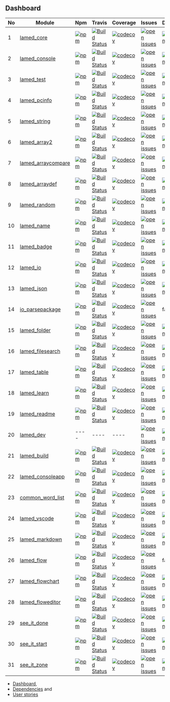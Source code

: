 ## Dashboard

| No |Module |Npm |Travis |Coverage |Issues |Deepscans |Lastcommit |
|  ---- | ---- | ---- | ---- | ---- | ---- | ---- | ---- |
1 |[lamed_core](https://github.com/perezlamed/lamed_core) |[![npm](https://img.shields.io/npm/v/lamed_core.svg)](https://www.npmjs.org/package/lamed_core) |[![Build Status](https://travis-ci.org/perezlamed/lamed_core.svg?branch=master)](https://travis-ci.org/perezlamed/lamed_core) |[![codecov](https://codecov.io/gh/perezlamed/lamed_core/branch/master/graph/badge.svg)](https://codecov.io/gh/perezlamed/lamed_core) |[![open issues](https://img.shields.io/github/issues-raw/perezlamed/lamed_core.svg)](https://github.com/perezlamed/lamed_core/issues) |[![DeepScan grade](https://deepscan.io/api/teams/1597/projects/6044/branches/48311/badge/grade.svg)](https://deepscan.io/dashboard#view=project&tid=1597&pid=6044&bid=48311) |[![last commit](https://img.shields.io/github/last-commit/perezlamed/lamed_core.svg)](https://github.com/perezlamed/lamed_core/graphs/commit-activity) |
2 |[lamed_console](https://github.com/perezlamed/lamed_console) |[![npm](https://img.shields.io/npm/v/lamed_console.svg)](https://www.npmjs.org/package/lamed_console) |[![Build Status](https://travis-ci.org/perezlamed/lamed_console.svg?branch=master)](https://travis-ci.org/perezlamed/lamed_console) |[![codecov](https://codecov.io/gh/perezlamed/lamed_console/branch/master/graph/badge.svg)](https://codecov.io/gh/perezlamed/lamed_console) |[![open issues](https://img.shields.io/github/issues-raw/perezlamed/lamed_console.svg)](https://github.com/perezlamed/lamed_console/issues) |[![DeepScan grade](https://deepscan.io/api/teams/1597/projects/6356/branches/52830/badge/grade.svg)](https://deepscan.io/dashboard#view=project&tid=1597&pid=6356&bid=52830) |[![last commit](https://img.shields.io/github/last-commit/perezlamed/lamed_console.svg)](https://github.com/perezlamed/lamed_console/graphs/commit-activity) |
3 |[lamed_test](https://github.com/perezlamed/lamed_test) |[![npm](https://img.shields.io/npm/v/lamed_test.svg)](https://www.npmjs.org/package/lamed_test) |[![Build Status](https://travis-ci.org/perezlamed/lamed_test.svg?branch=master)](https://travis-ci.org/perezlamed/lamed_test) |[![codecov](https://codecov.io/gh/perezlamed/lamed_test/branch/master/graph/badge.svg)](https://codecov.io/gh/perezlamed/lamed_test) |[![open issues](https://img.shields.io/github/issues-raw/perezlamed/lamed_test.svg)](https://github.com/perezlamed/lamed_test/issues) |[![DeepScan grade](https://deepscan.io/api/teams/1597/projects/6045/branches/48312/badge/grade.svg)](https://deepscan.io/dashboard#view=project&tid=1597&pid=6045&bid=48312) |[![last commit](https://img.shields.io/github/last-commit/perezlamed/lamed_test.svg)](https://github.com/perezlamed/lamed_test/graphs/commit-activity) |
4 |[lamed_pcinfo](https://github.com/perezlamed/lamed_pcinfo) |[![npm](https://img.shields.io/npm/v/lamed_pcinfo.svg)](https://www.npmjs.org/package/lamed_pcinfo) |[![Build Status](https://travis-ci.org/perezlamed/lamed_pcinfo.svg?branch=master)](https://travis-ci.org/perezlamed/lamed_pcinfo) |[![codecov](https://codecov.io/gh/perezlamed/lamed_pcinfo/branch/master/graph/badge.svg)](https://codecov.io/gh/perezlamed/lamed_pcinfo) |[![open issues](https://img.shields.io/github/issues-raw/perezlamed/lamed_pcinfo.svg)](https://github.com/perezlamed/lamed_pcinfo/issues) |[![DeepScan grade](https://deepscan.io/api/teams/1597/projects/7740/branches/83149/badge/grade.svg)](https://deepscan.io/dashboard#view=project&tid=1597&pid=7740&bid=83149) |[![last commit](https://img.shields.io/github/last-commit/perezlamed/lamed_pcinfo.svg)](https://github.com/perezlamed/lamed_pcinfo/graphs/commit-activity) |
5 |[lamed_string](https://github.com/perezlamed/lamed_string) |[![npm](https://img.shields.io/npm/v/lamed_string.svg)](https://www.npmjs.org/package/lamed_string) |[![Build Status](https://travis-ci.org/perezlamed/lamed_string.svg?branch=master)](https://travis-ci.org/perezlamed/lamed_string) |[![codecov](https://codecov.io/gh/perezlamed/lamed_string/branch/master/graph/badge.svg)](https://codecov.io/gh/perezlamed/lamed_string) |[![open issues](https://img.shields.io/github/issues-raw/perezlamed/lamed_string.svg)](https://github.com/perezlamed/lamed_string/issues) |[![DeepScan grade](https://deepscan.io/api/teams/1597/projects/6367/branches/52842/badge/grade.svg)](https://deepscan.io/dashboard#view=project&tid=1597&pid=6367&bid=52842) |[![last commit](https://img.shields.io/github/last-commit/perezlamed/lamed_string.svg)](https://github.com/perezlamed/lamed_string/graphs/commit-activity) |
6 |[lamed_array2](https://github.com/perezlamed/lamed_array2) |[![npm](https://img.shields.io/npm/v/lamed_array2.svg)](https://www.npmjs.org/package/lamed_array2) |[![Build Status](https://travis-ci.org/perezlamed/lamed_array2.svg?branch=master)](https://travis-ci.org/perezlamed/lamed_array2) |[![codecov](https://codecov.io/gh/perezlamed/lamed_array2/branch/master/graph/badge.svg)](https://codecov.io/gh/perezlamed/lamed_array2) |[![open issues](https://img.shields.io/github/issues-raw/perezlamed/lamed_array2.svg)](https://github.com/perezlamed/lamed_array2/issues) |[![DeepScan grade](https://deepscan.io/api/teams/1597/projects/6512/branches/54601/badge/grade.svg)](https://deepscan.io/dashboard#view=project&tid=1597&pid=6512&bid=54601) |[![last commit](https://img.shields.io/github/last-commit/perezlamed/lamed_array2.svg)](https://github.com/perezlamed/lamed_array2/graphs/commit-activity) |
7 |[lamed_arraycompare](https://github.com/perezlamed/lamed_arraycompare) |[![npm](https://img.shields.io/npm/v/lamed_arraycompare.svg)](https://www.npmjs.org/package/lamed_arraycompare) |[![Build Status](https://travis-ci.org/perezlamed/lamed_arraycompare.svg?branch=master)](https://travis-ci.org/perezlamed/lamed_arraycompare) |[![codecov](https://codecov.io/gh/perezlamed/lamed_arraycompare/branch/master/graph/badge.svg)](https://codecov.io/gh/perezlamed/lamed_arraycompare) |[![open issues](https://img.shields.io/github/issues-raw/perezlamed/lamed_arraycompare.svg)](https://github.com/perezlamed/lamed_arraycompare/issues) |[![DeepScan grade](https://deepscan.io/api/teams/1597/projects/6489/branches/54434/badge/grade.svg)](https://deepscan.io/dashboard#view=project&tid=1597&pid=6489&bid=54434) |[![last commit](https://img.shields.io/github/last-commit/perezlamed/lamed_arraycompare.svg)](https://github.com/perezlamed/lamed_arraycompare/graphs/commit-activity) |
8 |[lamed_arraydef](https://github.com/perezlamed/lamed_arraydef) |[![npm](https://img.shields.io/npm/v/lamed_arraydef.svg)](https://www.npmjs.org/package/lamed_arraydef) |[![Build Status](https://travis-ci.org/perezlamed/lamed_arraydef.svg?branch=master)](https://travis-ci.org/perezlamed/lamed_arraydef) |[![codecov](https://codecov.io/gh/perezlamed/lamed_arraydef/branch/master/graph/badge.svg)](https://codecov.io/gh/perezlamed/lamed_arraydef) |[![open issues](https://img.shields.io/github/issues-raw/perezlamed/lamed_arraydef.svg)](https://github.com/perezlamed/lamed_arraydef/issues) |[![DeepScan grade](https://deepscan.io/api/teams/1597/projects/6490/branches/54435/badge/grade.svg)](https://deepscan.io/dashboard#view=project&tid=1597&pid=6490&bid=54435) |[![last commit](https://img.shields.io/github/last-commit/perezlamed/lamed_arraydef.svg)](https://github.com/perezlamed/lamed_arraydef/graphs/commit-activity) |
9 |[lamed_random](https://github.com/perezlamed/lamed_random) |[![npm](https://img.shields.io/npm/v/lamed_random.svg)](https://www.npmjs.org/package/lamed_random) |[![Build Status](https://travis-ci.org/perezlamed/lamed_random.svg?branch=master)](https://travis-ci.org/perezlamed/lamed_random) |[![codecov](https://codecov.io/gh/perezlamed/lamed_random/branch/master/graph/badge.svg)](https://codecov.io/gh/perezlamed/lamed_random) |[![open issues](https://img.shields.io/github/issues-raw/perezlamed/lamed_random.svg)](https://github.com/perezlamed/lamed_random/issues) |[![DeepScan grade](https://deepscan.io/api/teams/1597/projects/7131/branches/66585/badge/grade.svg)](https://deepscan.io/dashboard#view=project&tid=1597&pid=7131&bid=66585) |[![last commit](https://img.shields.io/github/last-commit/perezlamed/lamed_random.svg)](https://github.com/perezlamed/lamed_random/graphs/commit-activity) |
10 |[lamed_name](https://github.com/perezlamed/lamed_name) |[![npm](https://img.shields.io/npm/v/lamed_name.svg)](https://www.npmjs.org/package/lamed_name) |[![Build Status](https://travis-ci.org/perezlamed/lamed_name.svg?branch=master)](https://travis-ci.org/perezlamed/lamed_name) |[![codecov](https://codecov.io/gh/perezlamed/lamed_name/branch/master/graph/badge.svg)](https://codecov.io/gh/perezlamed/lamed_name) |[![open issues](https://img.shields.io/github/issues-raw/perezlamed/lamed_name.svg)](https://github.com/perezlamed/lamed_name/issues) |[![DeepScan grade](https://deepscan.io/api/teams/1597/projects/6365/branches/52839/badge/grade.svg)](https://deepscan.io/dashboard#view=project&tid=1597&pid=6365&bid=52839) |[![last commit](https://img.shields.io/github/last-commit/perezlamed/lamed_name.svg)](https://github.com/perezlamed/lamed_name/graphs/commit-activity) |
11 |[lamed_badge](https://github.com/perezlamed/lamed_badge) |[![npm](https://img.shields.io/npm/v/lamed_badge.svg)](https://www.npmjs.org/package/lamed_badge) |[![Build Status](https://travis-ci.org/perezlamed/lamed_badge.svg?branch=master)](https://travis-ci.org/perezlamed/lamed_badge) |[![codecov](https://codecov.io/gh/perezlamed/lamed_badge/branch/master/graph/badge.svg)](https://codecov.io/gh/perezlamed/lamed_badge) |[![open issues](https://img.shields.io/github/issues-raw/perezlamed/lamed_badge.svg)](https://github.com/perezlamed/lamed_badge/issues) |[![DeepScan grade](https://deepscan.io/api/teams/1597/projects/6357/branches/52831/badge/grade.svg)](https://deepscan.io/dashboard#view=project&tid=1597&pid=6357&bid=52831) |[![last commit](https://img.shields.io/github/last-commit/perezlamed/lamed_badge.svg)](https://github.com/perezlamed/lamed_badge/graphs/commit-activity) |
12 |[lamed_io](https://github.com/perezlamed/lamed_io) |[![npm](https://img.shields.io/npm/v/lamed_io.svg)](https://www.npmjs.org/package/lamed_io) |[![Build Status](https://travis-ci.org/perezlamed/lamed_io.svg?branch=master)](https://travis-ci.org/perezlamed/lamed_io) |[![codecov](https://codecov.io/gh/perezlamed/lamed_io/branch/master/graph/badge.svg)](https://codecov.io/gh/perezlamed/lamed_io) |[![open issues](https://img.shields.io/github/issues-raw/perezlamed/lamed_io.svg)](https://github.com/perezlamed/lamed_io/issues) |[![DeepScan grade](https://deepscan.io/api/teams/1597/projects/4474/branches/36076/badge/grade.svg)](https://deepscan.io/dashboard#view=project&tid=1597&pid=4474&bid=36076) |[![last commit](https://img.shields.io/github/last-commit/perezlamed/lamed_io.svg)](https://github.com/perezlamed/lamed_io/graphs/commit-activity) |
13 |[lamed_json](https://github.com/perezlamed/lamed_json) |[![npm](https://img.shields.io/npm/v/lamed_json.svg)](https://www.npmjs.org/package/lamed_json) |[![Build Status](https://travis-ci.org/perezlamed/lamed_json.svg?branch=master)](https://travis-ci.org/perezlamed/lamed_json) |[![codecov](https://codecov.io/gh/perezlamed/lamed_json/branch/master/graph/badge.svg)](https://codecov.io/gh/perezlamed/lamed_json) |[![open issues](https://img.shields.io/github/issues-raw/perezlamed/lamed_json.svg)](https://github.com/perezlamed/lamed_json/issues) |[![DeepScan grade](https://deepscan.io/api/teams/1597/projects/6363/branches/52837/badge/grade.svg)](https://deepscan.io/dashboard#view=project&tid=1597&pid=6363&bid=52837) |[![last commit](https://img.shields.io/github/last-commit/perezlamed/lamed_json.svg)](https://github.com/perezlamed/lamed_json/graphs/commit-activity) |
14 |[io_parsepackage](https://github.com/perezlamed/io_parsepackage) |[![npm](https://img.shields.io/npm/v/io_parsepackage.svg)](https://www.npmjs.org/package/io_parsepackage) |[![Build Status](https://travis-ci.org/perezlamed/io_parsepackage.svg?branch=master)](https://travis-ci.org/perezlamed/io_parsepackage) |[![codecov](https://codecov.io/gh/perezlamed/io_parsepackage/branch/master/graph/badge.svg)](https://codecov.io/gh/perezlamed/io_parsepackage) |[![open issues](https://img.shields.io/github/issues-raw/perezlamed/io_parsepackage.svg)](https://github.com/perezlamed/io_parsepackage/issues) |false |[![last commit](https://img.shields.io/github/last-commit/perezlamed/io_parsepackage.svg)](https://github.com/perezlamed/io_parsepackage/graphs/commit-activity) |
15 |[lamed_folder](https://github.com/perezlamed/lamed_folder) |[![npm](https://img.shields.io/npm/v/lamed_folder.svg)](https://www.npmjs.org/package/lamed_folder) |[![Build Status](https://travis-ci.org/perezlamed/lamed_folder.svg?branch=master)](https://travis-ci.org/perezlamed/lamed_folder) |[![codecov](https://codecov.io/gh/perezlamed/lamed_folder/branch/master/graph/badge.svg)](https://codecov.io/gh/perezlamed/lamed_folder) |[![open issues](https://img.shields.io/github/issues-raw/perezlamed/lamed_folder.svg)](https://github.com/perezlamed/lamed_folder/issues) |[![DeepScan grade](https://deepscan.io/api/teams/1597/projects/4472/branches/36075/badge/grade.svg)](https://deepscan.io/dashboard#view=project&tid=1597&pid=4472&bid=36075) |[![last commit](https://img.shields.io/github/last-commit/perezlamed/lamed_folder.svg)](https://github.com/perezlamed/lamed_folder/graphs/commit-activity) |
16 |[lamed_filesearch](https://github.com/perezlamed/lamed_filesearch) |[![npm](https://img.shields.io/npm/v/lamed_filesearch.svg)](https://www.npmjs.org/package/lamed_filesearch) |[![Build Status](https://travis-ci.org/perezlamed/lamed_filesearch.svg?branch=master)](https://travis-ci.org/perezlamed/lamed_filesearch) |[![codecov](https://codecov.io/gh/perezlamed/lamed_filesearch/branch/master/graph/badge.svg)](https://codecov.io/gh/perezlamed/lamed_filesearch) |[![open issues](https://img.shields.io/github/issues-raw/perezlamed/lamed_filesearch.svg)](https://github.com/perezlamed/lamed_filesearch/issues) |[![DeepScan grade](https://deepscan.io/api/teams/1597/projects/6359/branches/52833/badge/grade.svg)](https://deepscan.io/dashboard#view=project&tid=1597&pid=6359&bid=52833) |[![last commit](https://img.shields.io/github/last-commit/perezlamed/lamed_filesearch.svg)](https://github.com/perezlamed/lamed_filesearch/graphs/commit-activity) |
17 |[lamed_table](https://github.com/perezlamed/lamed_table) |[![npm](https://img.shields.io/npm/v/lamed_table.svg)](https://www.npmjs.org/package/lamed_table) |[![Build Status](https://travis-ci.org/perezlamed/lamed_table.svg?branch=master)](https://travis-ci.org/perezlamed/lamed_table) |[![codecov](https://codecov.io/gh/perezlamed/lamed_table/branch/master/graph/badge.svg)](https://codecov.io/gh/perezlamed/lamed_table) |[![open issues](https://img.shields.io/github/issues-raw/perezlamed/lamed_table.svg)](https://github.com/perezlamed/lamed_table/issues) |[![DeepScan grade](https://deepscan.io/api/teams/1597/projects/6366/branches/52840/badge/grade.svg)](https://deepscan.io/dashboard#view=project&tid=1597&pid=6366&bid=52840) |[![last commit](https://img.shields.io/github/last-commit/perezlamed/lamed_table.svg)](https://github.com/perezlamed/lamed_table/graphs/commit-activity) |
18 |[lamed_learn](https://github.com/perezlamed/lamed_learn) |[![npm](https://img.shields.io/npm/v/lamed_learn.svg)](https://www.npmjs.org/package/lamed_learn) |[![Build Status](https://travis-ci.org/perezlamed/lamed_learn.svg?branch=master)](https://travis-ci.org/perezlamed/lamed_learn) |[![codecov](https://codecov.io/gh/perezlamed/lamed_learn/branch/master/graph/badge.svg)](https://codecov.io/gh/perezlamed/lamed_learn) |[![open issues](https://img.shields.io/github/issues-raw/perezlamed/lamed_learn.svg)](https://github.com/perezlamed/lamed_learn/issues) |[![DeepScan grade](https://deepscan.io/api/teams/1597/projects/6369/branches/52844/badge/grade.svg)](https://deepscan.io/dashboard#view=project&tid=1597&pid=6369&bid=52844) |[![last commit](https://img.shields.io/github/last-commit/perezlamed/lamed_learn.svg)](https://github.com/perezlamed/lamed_learn/graphs/commit-activity) |
19 |[lamed_readme](https://github.com/perezlamed/lamed_readme) |[![npm](https://img.shields.io/npm/v/lamed_readme.svg)](https://www.npmjs.org/package/lamed_readme) |[![Build Status](https://travis-ci.org/perezlamed/lamed_readme.svg?branch=master)](https://travis-ci.org/perezlamed/lamed_readme) |[![codecov](https://codecov.io/gh/perezlamed/lamed_readme/branch/master/graph/badge.svg)](https://codecov.io/gh/perezlamed/lamed_readme) |[![open issues](https://img.shields.io/github/issues-raw/perezlamed/lamed_readme.svg)](https://github.com/perezlamed/lamed_readme/issues) |[![DeepScan grade](https://deepscan.io/api/teams/1597/projects/7995/branches/90041/badge/grade.svg)](https://deepscan.io/dashboard#view=project&tid=1597&pid=7995&bid=90041) |[![last commit](https://img.shields.io/github/last-commit/perezlamed/lamed_readme.svg)](https://github.com/perezlamed/lamed_readme/graphs/commit-activity) |
20 |[lamed_dev](https://github.com/perezlamed/lamed_dev) |---- |---- |---- |[![open issues](https://img.shields.io/github/issues-raw/perezlamed/lamed_dev.svg)](https://github.com/perezlamed/lamed_dev/issues) |[![DeepScan grade](https://deepscan.io/api/teams/1597/projects/6358/branches/52832/badge/grade.svg)](https://deepscan.io/dashboard#view=project&tid=1597&pid=6358&bid=52832) |[![last commit](https://img.shields.io/github/last-commit/perezlamed/lamed_dev.svg)](https://github.com/perezlamed/lamed_dev/graphs/commit-activity) |
21 |[lamed_build](https://github.com/perezlamed/lamed_build) |[![npm](https://img.shields.io/npm/v/lamed_build.svg)](https://www.npmjs.org/package/lamed_build) |[![Build Status](https://travis-ci.org/perezlamed/lamed_build.svg?branch=master)](https://travis-ci.org/perezlamed/lamed_build) |[![codecov](https://codecov.io/gh/perezlamed/lamed_build/branch/master/graph/badge.svg)](https://codecov.io/gh/perezlamed/lamed_build) |[![open issues](https://img.shields.io/github/issues-raw/perezlamed/lamed_build.svg)](https://github.com/perezlamed/lamed_build/issues) |[![DeepScan grade](https://deepscan.io/api/teams/1597/projects/6362/branches/52836/badge/grade.svg)](https://deepscan.io/dashboard#view=project&tid=1597&pid=6362&bid=52836) |[![last commit](https://img.shields.io/github/last-commit/perezlamed/lamed_build.svg)](https://github.com/perezlamed/lamed_build/graphs/commit-activity) |
22 |[lamed_consoleapp](https://github.com/perezlamed/lamed_consoleapp) |[![npm](https://img.shields.io/npm/v/lamed_consoleapp.svg)](https://www.npmjs.org/package/lamed_consoleapp) |[![Build Status](https://travis-ci.org/perezlamed/lamed_consoleapp.svg?branch=master)](https://travis-ci.org/perezlamed/lamed_consoleapp) |[![codecov](https://codecov.io/gh/perezlamed/lamed_consoleapp/branch/master/graph/badge.svg)](https://codecov.io/gh/perezlamed/lamed_consoleapp) |[![open issues](https://img.shields.io/github/issues-raw/perezlamed/lamed_consoleapp.svg)](https://github.com/perezlamed/lamed_consoleapp/issues) |[![DeepScan grade](https://deepscan.io/api/teams/1597/projects/6491/branches/54436/badge/grade.svg)](https://deepscan.io/dashboard#view=project&tid=1597&pid=6491&bid=54436) |[![last commit](https://img.shields.io/github/last-commit/perezlamed/lamed_consoleapp.svg)](https://github.com/perezlamed/lamed_consoleapp/graphs/commit-activity) |
23 |[common_word_list](https://github.com/perezlamed/common_word_list) |[![npm](https://img.shields.io/npm/v/common_word_list.svg)](https://www.npmjs.org/package/common_word_list) |[![Build Status](https://travis-ci.org/perezlamed/common_word_list.svg?branch=master)](https://travis-ci.org/perezlamed/common_word_list) |[![codecov](https://codecov.io/gh/perezlamed/common_word_list/branch/master/graph/badge.svg)](https://codecov.io/gh/perezlamed/common_word_list) |[![open issues](https://img.shields.io/github/issues-raw/perezlamed/common_word_list.svg)](https://github.com/perezlamed/common_word_list/issues) |[![DeepScan grade](https://deepscan.io/api/teams/1597/projects/6513/branches/54608/badge/grade.svg)](https://deepscan.io/dashboard#view=project&tid=1597&pid=6513&bid=54608) |[![last commit](https://img.shields.io/github/last-commit/perezlamed/common_word_list.svg)](https://github.com/perezlamed/common_word_list/graphs/commit-activity) |
24 |[lamed_vscode](https://github.com/perezlamed/lamed_vscode) |[![npm](https://img.shields.io/npm/v/lamed_vscode.svg)](https://www.npmjs.org/package/lamed_vscode) |[![Build Status](https://travis-ci.org/perezlamed/lamed_vscode.svg?branch=master)](https://travis-ci.org/perezlamed/lamed_vscode) |[![codecov](https://codecov.io/gh/perezlamed/lamed_vscode/branch/master/graph/badge.svg)](https://codecov.io/gh/perezlamed/lamed_vscode) |[![open issues](https://img.shields.io/github/issues-raw/perezlamed/lamed_vscode.svg)](https://github.com/perezlamed/lamed_vscode/issues) |[![DeepScan grade](https://deepscan.io/api/teams/1597/projects/6368/branches/52843/badge/grade.svg)](https://deepscan.io/dashboard#view=project&tid=1597&pid=6368&bid=52843) |[![last commit](https://img.shields.io/github/last-commit/perezlamed/lamed_vscode.svg)](https://github.com/perezlamed/lamed_vscode/graphs/commit-activity) |
25 |[lamed_markdown](https://github.com/perezlamed/lamed_markdown) |[![npm](https://img.shields.io/npm/v/lamed_markdown.svg)](https://www.npmjs.org/package/lamed_markdown) |[![Build Status](https://travis-ci.org/perezlamed/lamed_markdown.svg?branch=master)](https://travis-ci.org/perezlamed/lamed_markdown) |[![codecov](https://codecov.io/gh/perezlamed/lamed_markdown/branch/master/graph/badge.svg)](https://codecov.io/gh/perezlamed/lamed_markdown) |[![open issues](https://img.shields.io/github/issues-raw/perezlamed/lamed_markdown.svg)](https://github.com/perezlamed/lamed_markdown/issues) |[![DeepScan grade](https://deepscan.io/api/teams/1597/projects/6364/branches/52838/badge/grade.svg)](https://deepscan.io/dashboard#view=project&tid=1597&pid=6364&bid=52838) |[![last commit](https://img.shields.io/github/last-commit/perezlamed/lamed_markdown.svg)](https://github.com/perezlamed/lamed_markdown/graphs/commit-activity) |
26 |[lamed_flow](https://github.com/perezlamed/lamed_flow) |[![npm](https://img.shields.io/npm/v/lamed_flow.svg)](https://www.npmjs.org/package/lamed_flow) |[![Build Status](https://travis-ci.org/perezlamed/lamed_flow.svg?branch=master)](https://travis-ci.org/perezlamed/lamed_flow) |[![codecov](https://codecov.io/gh/perezlamed/lamed_flow/branch/master/graph/badge.svg)](https://codecov.io/gh/perezlamed/lamed_flow) |[![open issues](https://img.shields.io/github/issues-raw/perezlamed/lamed_flow.svg)](https://github.com/perezlamed/lamed_flow/issues) |false |[![last commit](https://img.shields.io/github/last-commit/perezlamed/lamed_flow.svg)](https://github.com/perezlamed/lamed_flow/graphs/commit-activity) |
27 |[lamed_flowchart](https://github.com/perezlamed/lamed_flowchart) |[![npm](https://img.shields.io/npm/v/lamed_flowchart.svg)](https://www.npmjs.org/package/lamed_flowchart) |[![Build Status](https://travis-ci.org/perezlamed/lamed_flowchart.svg?branch=master)](https://travis-ci.org/perezlamed/lamed_flowchart) |[![codecov](https://codecov.io/gh/perezlamed/lamed_flowchart/branch/master/graph/badge.svg)](https://codecov.io/gh/perezlamed/lamed_flowchart) |[![open issues](https://img.shields.io/github/issues-raw/perezlamed/lamed_flowchart.svg)](https://github.com/perezlamed/lamed_flowchart/issues) |[![DeepScan grade](https://deepscan.io/api/teams/1597/projects/6360/branches/52834/badge/grade.svg)](https://deepscan.io/dashboard#view=project&tid=1597&pid=6360&bid=52834) |[![last commit](https://img.shields.io/github/last-commit/perezlamed/lamed_flowchart.svg)](https://github.com/perezlamed/lamed_flowchart/graphs/commit-activity) |
28 |[lamed_floweditor](https://github.com/perezlamed/lamed_floweditor) |[![npm](https://img.shields.io/npm/v/lamed_floweditor.svg)](https://www.npmjs.org/package/lamed_floweditor) |[![Build Status](https://travis-ci.org/perezlamed/lamed_floweditor.svg?branch=master)](https://travis-ci.org/perezlamed/lamed_floweditor) |[![codecov](https://codecov.io/gh/perezlamed/lamed_floweditor/branch/master/graph/badge.svg)](https://codecov.io/gh/perezlamed/lamed_floweditor) |[![open issues](https://img.shields.io/github/issues-raw/perezlamed/lamed_floweditor.svg)](https://github.com/perezlamed/lamed_floweditor/issues) |[![DeepScan grade](https://deepscan.io/api/teams/1597/projects/6361/branches/52835/badge/grade.svg)](https://deepscan.io/dashboard#view=project&tid=1597&pid=6361&bid=52835) |[![last commit](https://img.shields.io/github/last-commit/perezlamed/lamed_floweditor.svg)](https://github.com/perezlamed/lamed_floweditor/graphs/commit-activity) |
29 |[see_it_done](https://github.com/perezlamed/see_it_done) |[![npm](https://img.shields.io/npm/v/see_it_done.svg)](https://www.npmjs.org/package/see_it_done) |[![Build Status](https://travis-ci.org/perezlamed/see_it_done.svg?branch=master)](https://travis-ci.org/perezlamed/see_it_done) |[![codecov](https://codecov.io/gh/perezlamed/see_it_done/branch/master/graph/badge.svg)](https://codecov.io/gh/perezlamed/see_it_done) |[![open issues](https://img.shields.io/github/issues-raw/perezlamed/see_it_done.svg)](https://github.com/perezlamed/see_it_done/issues) |[![DeepScan grade](https://deepscan.io/api/teams/1597/projects/6046/branches/48313/badge/grade.svg)](https://deepscan.io/dashboard#view=project&tid=1597&pid=6046&bid=48313) |[![last commit](https://img.shields.io/github/last-commit/perezlamed/see_it_done.svg)](https://github.com/perezlamed/see_it_done/graphs/commit-activity) |
30 |[see_it_start](https://github.com/perezlamed/see_it_start) |[![npm](https://img.shields.io/npm/v/see_it_start.svg)](https://www.npmjs.org/package/see_it_start) |[![Build Status](https://travis-ci.org/perezlamed/see_it_start.svg?branch=master)](https://travis-ci.org/perezlamed/see_it_start) |[![codecov](https://codecov.io/gh/perezlamed/see_it_start/branch/master/graph/badge.svg)](https://codecov.io/gh/perezlamed/see_it_start) |[![open issues](https://img.shields.io/github/issues-raw/perezlamed/see_it_start.svg)](https://github.com/perezlamed/see_it_start/issues) |[![DeepScan grade](https://deepscan.io/api/teams/1597/projects/6370/branches/52845/badge/grade.svg)](https://deepscan.io/dashboard#view=project&tid=1597&pid=6370&bid=52845) |[![last commit](https://img.shields.io/github/last-commit/perezlamed/see_it_start.svg)](https://github.com/perezlamed/see_it_start/graphs/commit-activity) |
31 |[see_it_zone](https://github.com/perezlamed/see_it_zone) |[![npm](https://img.shields.io/npm/v/see_it_zone.svg)](https://www.npmjs.org/package/see_it_zone) |[![Build Status](https://travis-ci.org/perezlamed/see_it_zone.svg?branch=master)](https://travis-ci.org/perezlamed/see_it_zone) |[![codecov](https://codecov.io/gh/perezlamed/see_it_zone/branch/master/graph/badge.svg)](https://codecov.io/gh/perezlamed/see_it_zone) |[![open issues](https://img.shields.io/github/issues-raw/perezlamed/see_it_zone.svg)](https://github.com/perezlamed/see_it_zone/issues) |[![DeepScan grade](https://deepscan.io/api/teams/1597/projects/7741/branches/83151/badge/grade.svg)](https://deepscan.io/dashboard#view=project&tid=1597&pid=7741&bid=83151) |[![last commit](https://img.shields.io/github/last-commit/perezlamed/see_it_zone.svg)](https://github.com/perezlamed/see_it_zone/graphs/commit-activity) |
- [Dashboard](./Dashboard.md),
- [Dependencies](./Dependencies.md) and
- [User stories](./UserStories.md)